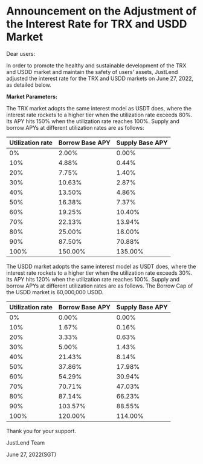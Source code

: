 # Announcement on the Adjustment of the Interest Rate for TRX and USDD Market

Dear users:

&#x20;

In order to promote the healthy and sustainable development of the TRX and USDD market and maintain the safety of users' assets, JustLend adjusted the interest rate for the TRX and USDD markets on June 27, 2022, as detailed below.

&#x20;

**Market Parameters:**

The TRX market adopts the same interest model as USDT does, where the interest rate rockets to a higher tier when the utilization rate exceeds 80%. Its APY hits 150% when the utilization rate reaches 100%. Supply and borrow APYs at different utilization rates are as follows:

&#x20;

| Utilization rate | Borrow Base APY | Supply Base APY |
| ---------------- | --------------- | --------------- |
| 0%               | 2.00%           | 0.00%           |
| 10%              | 4.88%           | 0.44%           |
| 20%              | 7.75%           | 1.40%           |
| 30%              | 10.63%          | 2.87%           |
| 40%              | 13.50%          | 4.86%           |
| 50%              | 16.38%          | 7.37%           |
| 60%              | 19.25%          | 10.40%          |
| 70%              | 22.13%          | 13.94%          |
| 80%              | 25.00%          | 18.00%          |
| 90%              | 87.50%          | 70.88%          |
| 100%             | 150.00%         | 135.00%         |

&#x20;

The USDD market adopts the same interest model as USDT does, where the interest rate rockets to a higher tier when the utilization rate exceeds 30%. Its APY hits 120% when the utilization rate reaches 100%. Supply and borrow APYs at different utilization rates are as follows. The Borrow Cap of the USDD market is 60,000,000 USDD.

&#x20;

| Utilization rate | Borrow Base APY | Supply Base APY |
| ---------------- | --------------- | --------------- |
| 0%               | 0.00%           | 0.00%           |
| 10%              | 1.67%           | 0.16%           |
| 20%              | 3.33%           | 0.63%           |
| 30%              | 5.00%           | 1.43%           |
| 40%              | 21.43%          | 8.14%           |
| 50%              | 37.86%          | 17.98%          |
| 60%              | 54.29%          | 30.94%          |
| 70%              | 70.71%          | 47.03%          |
| 80%              | 87.14%          | 66.23%          |
| 90%              | 103.57%         | 88.55%          |
| 100%             | 120.00%         | 114.00%         |

&#x20;

Thank you for your support.

JustLend Team

June 27, 2022(SGT)
